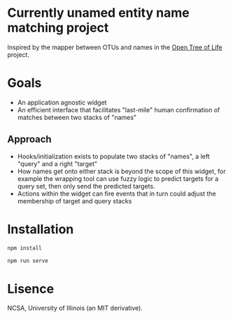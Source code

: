 # Currently unamed entity name matching project

Inspired by the mapper between OTUs and names in the [Open Tree of Life](https://tree.opentreeoflife.org) project.

# Goals 
* An application agnostic widget
* An efficient interface that facilitates "last-mile" human confirmation of matches between two stacks of "names"

## Approach

* Hooks/initialization exists to populate two stacks of "names", a left "query" and a right "target"
* How names get onto either stack is beyond the scope of this widget, for example the wrapping tool can use fuzzy logic to predict targets for a query set, then only send the predicted targets.  
* Actions within the widget can fire events that in turn could adjust the membership of target and query stacks

# Installation

```bash
npm install

npm run serve
```

# Lisence

NCSA, University of Illinois (an MIT derivative).
